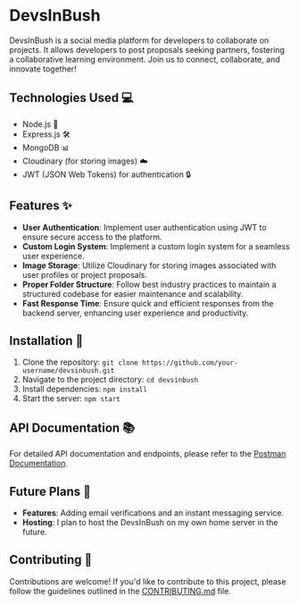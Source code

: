 # DevsInBush 


DevsInBush is a social media platform for developers to collaborate on projects. It allows developers to post proposals seeking partners, fostering a collaborative learning environment. Join us to connect, collaborate, and innovate together!

## Technologies Used 💻

- Node.js 🚀
- Express.js 🛠️
- MongoDB 📊
- Cloudinary (for storing images) ☁️
- JWT (JSON Web Tokens) for authentication 🔒

## Features ✨

- **User Authentication**: Implement user authentication using JWT to ensure secure access to the platform.
- **Custom Login System**: Implement a custom login system for a seamless user experience.
- **Image Storage**: Utilize Cloudinary for storing images associated with user profiles or project proposals.
- **Proper Folder Structure**: Follow best industry practices to maintain a structured codebase for easier maintenance and scalability.
- **Fast Response Time**: Ensure quick and efficient responses from the backend server, enhancing user experience and productivity.

## Installation 🚀

1. Clone the repository: `git clone https://github.com/your-username/devsinbush.git`
2. Navigate to the project directory: `cd devsinbush`
3. Install dependencies: `npm install`
4. Start the server: `npm start`

## API Documentation 📚

For detailed API documentation and endpoints, please refer to the [Postman Documentation](https://documenter.getpostman.com/view/28658090/2sA35BaPfu).

## Future Plans 🚀

- **Features**: Adding email verifications and an instant messaging service.
- **Hosting**: I plan to host the DevsInBush on my own home server in the future.

## Contributing 🤝

Contributions are welcome! If you'd like to contribute to this project, please follow the guidelines outlined in the [CONTRIBUTING.md](CONTRIBUTING.md) file.